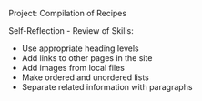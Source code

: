 Project: Compilation of Recipes

Self-Reflection - Review of Skills:
- Use appropriate heading levels
- Add links to other pages in the site
- Add images from local files
- Make ordered and unordered lists
- Separate related information with paragraphs